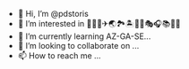 - 👋 Hi, I’m @pdstoris
- 👀 I’m interested in 🛴🚠🚉✈🌏🏞🏝🏡🎉🎭🎧📚💼💃
- 🌱 I’m currently learning AZ-GA-SE...
- 💞️ I’m looking to collaborate on ...
- 📫 How to reach me ...

<!---
pdstoris/pdstoris is a ✨ particular ✨ repository because its `README.md` (this file) appears on your GitHub profile.
You can click the Preview link to take a look at your changes.
--->
